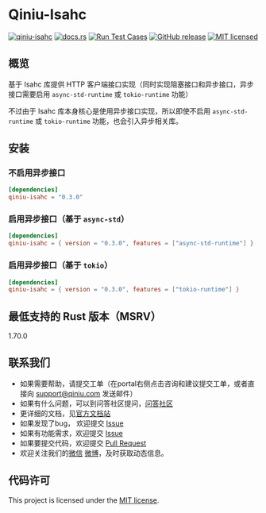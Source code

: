 # Qiniu-Isahc

[![qiniu-isahc](https://img.shields.io/crates/v/qiniu-isahc.svg)](https://crates.io/crates/qiniu-isahc)
[![docs.rs](https://img.shields.io/badge/docs-latest-blue.svg)](https://docs.rs/qiniu-isahc)
[![Run Test Cases](https://github.com/qiniu/rust-sdk/actions/workflows/ci-test.yml/badge.svg)](https://github.com/qiniu/rust-sdk/actions/workflows/ci-test.yml)
[![GitHub release](https://img.shields.io/github/v/tag/qiniu/rust-sdk.svg?label=release)](https://github.com/qiniu/rust-sdk/releases)
[![MIT licensed](https://img.shields.io/badge/license-MIT-blue.svg)](https://github.com/qiniu/rust-sdk/blob/master/LICENSE)

## 概览

基于 Isahc 库提供 HTTP 客户端接口实现（同时实现阻塞接口和异步接口，异步接口需要启用 `async-std-runtime` 或 `tokio-runtime` 功能）

不过由于 Isahc 库本身核心是使用异步接口实现，所以即使不启用 `async-std-runtime` 或 `tokio-runtime` 功能，也会引入异步相关库。

## 安装

### 不启用异步接口

```toml
[dependencies]
qiniu-isahc = "0.3.0"
```

### 启用异步接口（基于 `async-std`）

```toml
[dependencies]
qiniu-isahc = { version = "0.3.0", features = ["async-std-runtime"] }
```

### 启用异步接口（基于 `tokio`）

```toml
[dependencies]
qiniu-isahc = { version = "0.3.0", features = ["tokio-runtime"] }
```

## 最低支持的 Rust 版本（MSRV）

1.70.0

## 联系我们

- 如果需要帮助，请提交工单（在portal右侧点击咨询和建议提交工单，或者直接向 support@qiniu.com 发送邮件）
- 如果有什么问题，可以到问答社区提问，[问答社区](http://qiniu.segmentfault.com/)
- 更详细的文档，见[官方文档站](http://developer.qiniu.com/)
- 如果发现了bug， 欢迎提交 [Issue](https://github.com/qiniu/rust-sdk/issues)
- 如果有功能需求，欢迎提交 [Issue](https://github.com/qiniu/rust-sdk/issues)
- 如果要提交代码，欢迎提交 [Pull Request](https://github.com/qiniu/rust-sdk/pulls)
- 欢迎关注我们的[微信](https://www.qiniu.com/contact) [微博](http://weibo.com/qiniutek)，及时获取动态信息。

## 代码许可

This project is licensed under the [MIT license].

[MIT license]: https://github.com/qiniu/rust-sdk/blob/master/LICENSE
